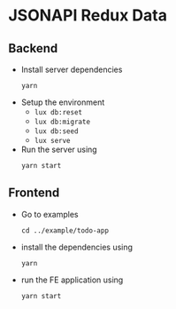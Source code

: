 # JSONAPI Redux Data

## Backend

- Install server dependencies
  ```
  yarn
  ```
- Setup the environment
    *   `lux db:reset`
    *   `lux db:migrate`
    *   `lux db:seed`
    *   `lux serve`
- Run the server using 
  ```
  yarn start
  ```

## Frontend 

- Go to examples
  ```
  cd ../example/todo-app
  ```
- install the dependencies using 
  ``` 
  yarn
  ```
- run the FE application using 
  ```
  yarn start 
  ```